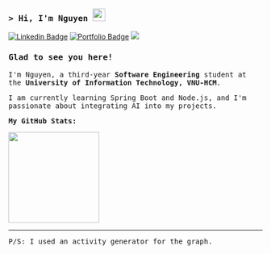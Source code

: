 ### <samp>&gt; Hi, I'm Nguyen <img src="https://media.giphy.com/media/hvRJCLFzcasrR4ia7z/giphy.gif" width="25"></samp>

[![Linkedin Badge](https://img.shields.io/badge/-LinkedIn-0e76a8?style=flat-square&logo=Linkedin&logoColor=white)](https://www.linkedin.com/in/your-linkedin-username/)
[![Portfolio Badge](https://img.shields.io/badge/Portfolio-3b5998?style=flat-square&logo=google-chrome&logoColor=white)](https://your-portfolio.com)
![](https://komarev.com/ghpvc/?username=your-github-username&style=flat-square&color=blueviolet)

### <samp>Glad to see you here!</samp>

<samp>I'm Nguyen, a third-year **Software Engineering** student at the **University of Information Technology, VNU-HCM**.</samp>

<samp>I am currently learning Spring Boot and Node.js, and I'm passionate about integrating AI into my projects.</samp>

**<samp>My GitHub Stats:</samp>**

<p>
  <img height="180em" src="https://github-readme-stats.vercel.app/api/top-langs/?username=your-github-username&show_icons=true&hide_border=true&layout=compact&langs_count=10"/>
</p>

---
<samp>P/S: I used an activity generator for the graph.</samp>
